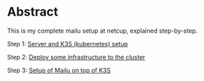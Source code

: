 # Abstract

This is my complete mailu setup at netcup, explained step-by-step.

Step 1: [Server and K3S (kubernetes) setup](step_01_setup_server.md)

Step 2: [Deploy some infrastructure to the cluster](step_02_deploy_infrastructure.md)

Step 3: [Setup of Mailu on top of K3S](step_03_deploy_mailu.md)

